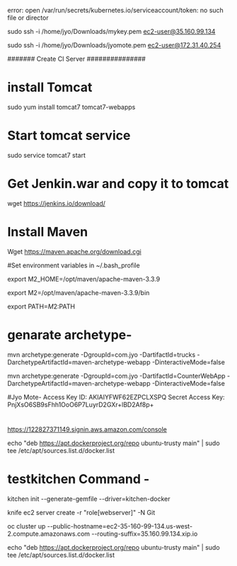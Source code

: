 error: open /var/run/secrets/kubernetes.io/serviceaccount/token: no such file or director



sudo ssh -i /home/jyo/Downloads/mykey.pem ec2-user@35.160.99.134

sudo ssh -i /home/jyo/Downloads/jyomote.pem ec2-user@172.31.40.254



####### Create CI Server ###############

# install Tomcat

sudo yum install tomcat7 tomcat7-webapps

# Start tomcat service 

sudo service tomcat7 start

# Get Jenkin.war and copy it to tomcat

wget https://jenkins.io/download/


# Install Maven
 
Wget <https://maven.apache.org/download.cgi>

#Set environment variables in ~/.bash_profile


export M2_HOME=/opt/maven/apache-maven-3.3.9

export M2=/opt/maven/apache-maven-3.3.9/bin

export PATH=$M2:$PATH

# genarate archetype- 

mvn archetype:generate -DgroupId=com.jyo -DartifactId=trucks -DarchetypeArtifactId=maven-archetype-webapp -DinteractiveMode=false
 
mvn archetype:generate -DgroupId=com.jyo -DartifactId=CounterWebApp -DarchetypeArtifactId=maven-archetype-webapp -DinteractiveMode=false


#Jyo Mote-
Access Key ID:
AKIAIYFWF62EZPCLXSPQ
Secret Access Key:
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

#
https://122827371149.signin.aws.amazon.com/console

echo "deb https://apt.dockerproject.org/repo ubuntu-trusty main" | sudo tee /etc/apt/sources.list.d/docker.list


# testkitchen Command - 

kitchen init --generate-gemfile --driver=kitchen-docker


knife ec2 server create -r "role[webserver]" -N Git




oc cluster up --public-hostname=ec2-35-160-99-134.us-west-2.compute.amazonaws.com --routing-suffix=35.160.99.134.xip.io

echo "deb https://apt.dockerproject.org/repo ubuntu-trusty main" | sudo tee /etc/apt/sources.list.d/docker.list





